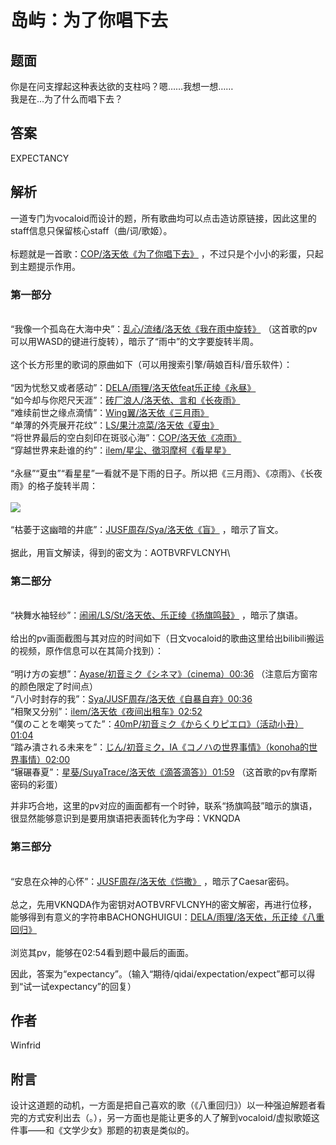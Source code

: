 # 岛屿：为了你唱下去

## 题面

你是在问支撑起这种表达欲的支柱吗？嗯……我想一想……\
我是在…为了什么而唱下去？

[//]: # (<figure><img src="https://statics.pku1.miaomiaomiao.com.cn/static/files/606edbc49a144e54b9dbe850fe86ff3c.png" alt=""><figcaption></figcaption></figure>)

[//]: # ()

[//]: # (<figure><img src="https://statics.pku1.miaomiaomiao.com.cn/static/files/4b79002001f84566ae8ed77a8ae024fc.jpg" alt=""><figcaption></figcaption></figure>)

## 答案

EXPECTANCY

## 解析

一道专门为vocaloid而设计的题，所有歌曲均可以点击造访原链接，因此这里的staff信息只保留核心staff（曲/词/歌姬）。\
\
标题就是一首歌：[COP/洛天依《为了你唱下去》](https://www.bilibili.com/video/BV1ts411y7FY?spm\_id\_from=333.337.search-card.all.click)
，不过只是个小小的彩蛋，只起到主题提示作用。

### 第一部分

\
“我像一个孤岛在大海中央”：[乱心/流绪/洛天依《我在雨中旋转》](https://www.bilibili.com/video/BV1bB4y1c7X4?spm\_id\_from=333.337.search-card.all.click)
（这首歌的pv可以用WASD的键进行旋转），暗示了“雨中”的文字要旋转半周。\
\
这个长方形里的歌词的原曲如下（可以用搜索引擎/萌娘百科/音乐软件）：\
\
“因为忧愁又或者感动”：[DELA/雨狸/洛天依feat乐正绫《永昼》](https://www.bilibili.com/video/BV1bB4y1c7X4?spm\_id\_from=333.337.search-card.all.click)\
“如今却与你咫尺天涯”：[砖厂浪人/洛天依、言和《长夜雨》](https://www.bilibili.com/video/BV12s411U7k9?spm\_id\_from=333.337.search-card.all.click)\
“难续前世之缘点滴情”：[Wing翼/洛天依《三月雨》](https://www.bilibili.com/video/BV1vx411F7Ey?spm\_id\_from=333.337.search-card.all.click)\
“单薄的外壳展开花纹”：[LS/果汁凉菜/洛天依《夏虫》](https://www.bilibili.com/video/BV1Hf4y1L7MF?spm\_id\_from=333.337.search-card.all.click)\
“将世界最后的空白刻印在斑驳心海”：[COP/洛天依《凉雨》](https://www.bilibili.com/video/BV12x411y7SN?spm\_id\_from=333.337.search-card.all.click)\
“穿越世界来赴谁的约”：[ilem/星尘、徵羽摩柯《看星星》](https://www.bilibili.com/video/BV1oc411h7mR?spm\_id\_from=333.337.search-card.all.click)\
\
“永昼”“夏虫”“看星星”一看就不是下雨的日子。所以把《三月雨》、《凉雨》、《长夜雨》的格子旋转半周：\
\
![](https://statics.pku1.miaomiaomiao.com.cn/static/files/2bc095607ac94ddd9acabfd22e73327c.png)\
\
“枯萎于这幽暗的井底”：[JUSF周存/Sya/洛天依《盲》](https://www.bilibili.com/video/BV13s411d7RM?spm\_id\_from=333.337.search-card.all.click)
，暗示了盲文。\
\
据此，用盲文解读，得到的密文为：AOTBVRFVLCNYH\

### 第二部分

\
“袂舞水袖轻纱”：[闹闹/LS/St/洛天依、乐正绫《扬旗鸣鼓》](https://www.bilibili.com/festival/VSF2022live?bvid=BV1mb4y1E7RF\&spm\_id\_from=333.337.search-card.all.click)
，暗示了旗语。\
\
给出的pv画面截图与其对应的时间如下（日文vocaloid的歌曲这里给出bilibili搬运的视频，原作信息可以在其简介找到）：\
\
“明け方の妄想”：[Ayase/初音ミク《シネマ》（cinema）00:36](https://www.bilibili.com/video/BV1dN411f7TZ?spm\_id\_from=333.337.search-card.all.click)
（注意后方窗帘的颜色限定了时间点）\
“八小时封存的我”：[Sya/JUSF周存/洛天依《自暴自弃》00:36](https://www.bilibili.com/video/BV19b411m7mq?spm\_id\_from=333.337.search-card.all.click)\
“相聚又分别”：[ilem/洛天依《夜间出租车》02:52](https://www.bilibili.com/video/BV1vb411Y7A6?spm\_id\_from=333.337.search-card.all.click)\
“僕のことを嘲笑ってた”：[40mP/初音ミク《からくりピエロ》（活动小丑）01:04](https://www.bilibili.com/video/BV1TD4y1Q78b?spm\_id\_from=333.337.search-card.all.click)\
“踏み潰される未来を”：[じん/初音ミク，IA《コノハの世界事情》（konoha的世界事情）02:00](https://www.bilibili.com/video/BV1zx411w7KC?spm\_id\_from=333.337.search-card.all.click)\
“辗碾春夏”：[星葵/SuyaTrace/洛天依《滴答滴答》）01:59](https://www.bilibili.com/video/BV13L4y1p7y3?spm\_id\_from=333.337.search-card.all.click)
（这首歌的pv有摩斯密码的彩蛋）

[//]: # (<figure><img src="https://statics.pku1.miaomiaomiao.com.cn/static/files/d7237939a6f14a219977616effea39b6.png" alt=""><figcaption></figcaption></figure>)

并非巧合地，这里的pv对应的画面都有一个时钟，联系“扬旗鸣鼓”暗示的旗语，很显然能够意识到是要用旗语把表面转化为字母：VKNQDA

### 第三部分

\
“安息在众神的心怀”：[JUSF周存/洛天依《恺撒》](https://www.bilibili.com/video/BV1zP4y1G7FM?spm\_id\_from=333.337.search-card.all.click)
，暗示了Caesar密码。\
\
总之，先用VKNQDA作为密钥对AOTBVRFVLCNYH的密文解密，再进行位移，能够得到有意义的字符串BACHONGHUIGUI：[DELA/雨狸/洛天依，乐正绫《八重回归》](https://www.bilibili.com/video/BV1Hx411C7xF?spm\_id\_from=333.337.search-card.all.click)\
\
浏览其pv，能够在02:54看到题中最后的画面。

因此，答案为“expectancy”。（输入“期待/qidai/expectation/expect”都可以得到“试一试expectancy”的回复）

[//]: # (<figure><img src="https://statics.pku1.miaomiaomiao.com.cn/static/files/211f17cdfaed4e6aa6ecab873925f267.png" alt=""><figcaption></figcaption></figure>)

## 作者

Winfrid

## 附言

设计这道题的动机，一方面是把自己喜欢的歌（《八重回归》）以一种强迫解题者看完的方式安利出去（。），另一方面也是能让更多的人了解到vocaloid/虚拟歌姬这件事——和《文学少女》那题的初衷是类似的。
